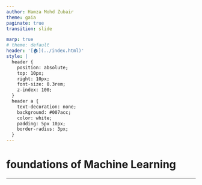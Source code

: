 ```yaml
---
author: Hamza Mohd Zubair
theme: gaia
paginate: true
transition: slide

marp: true
# theme: default
header: '[🏠](../index.html)'
style: |
  header {
    position: absolute;
    top: 10px;
    right: 10px;
    font-size: 0.3rem;
    z-index: 100;
  }
  header a {
    text-decoration: none;
    background: #007acc;
    color: white;
    padding: 5px 10px;
    border-radius: 3px;
  }
---
```

# foundations of Machine Learning

---
